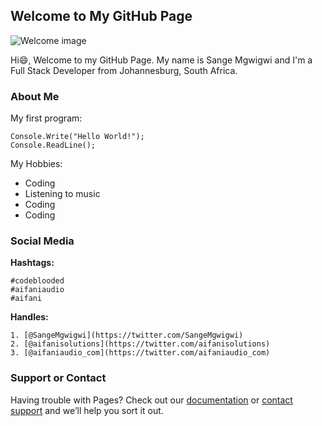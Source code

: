 ## Welcome to My GitHub Page

![Welcome image](https://myoctocat.com/assets/images/base-octocat.svg)

Hi:smile:, Welcome to my GitHub Page. My name is
Sange Mgwigwi and I'm a Full Stack Developer from Johannesburg, South Africa.


### About Me

My first program:

```
Console.Write("Hello World!");
Console.ReadLine();
```

My Hobbies:

- Coding
- Listening to music
- Coding
- Coding

### Social Media

**Hashtags:**

```hashtags
#codeblooded
#aifaniaudio
#aifani
```

**Handles:**

```handles
1. [@SangeMgwigwi](https://twitter.com/SangeMgwigwi)
2. [@aifanisolutions](https://twitter.com/aifanisolutions)
3. [@aifaniaudio_com](https://twitter.com/aifaniaudio_com)
```

### Support or Contact

Having trouble with Pages? Check out our [documentation](https://docs.github.com/categories/github-pages-basics/) or [contact support](https://support.github.com/contact) and we’ll help you sort it out.

